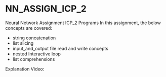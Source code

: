 # NN_ASSIGN_ICP_2
Neural Network Assignment ICP_2 Programs
In this assignment, the below concepts are covered:

- string concatenation
- list slicing
- input_and_output file read and write concepts
- nested Interactive loop
- list comprehensions

Explanation Video: 
